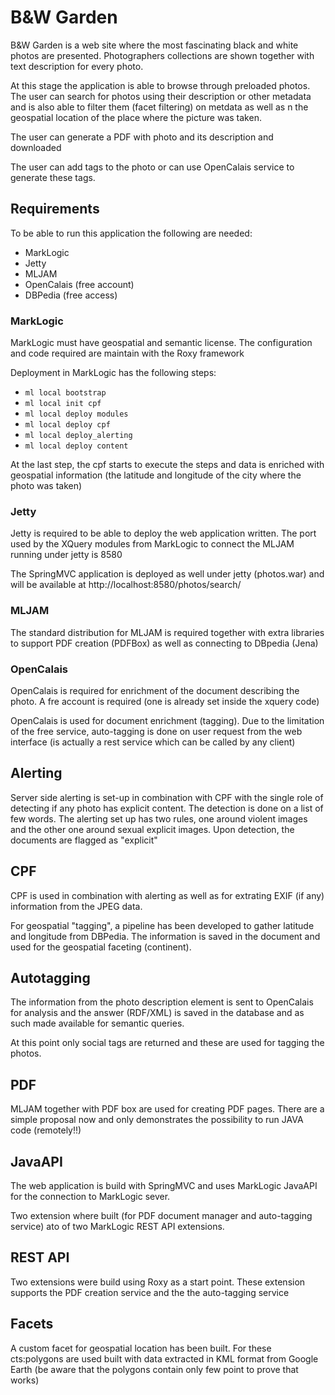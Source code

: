 # B&W Garden
B&W Garden is a web site where the most fascinating black and white photos are presented. 
Photographers collections are shown together with text description for every photo.

At this stage the application is able to browse through preloaded photos. The user can 
search for photos using their description or other metadata and is also able to filter them
(facet filtering) on metdata as well as n the geospatial location of the place where the 
picture was taken. 

The user can generate a PDF with photo and its description and downloaded

The user can add tags to the photo or can use OpenCalais service to generate these tags.

## Requirements
To be able to run this application the following are needed:

* MarkLogic
* Jetty
* MLJAM
* OpenCalais (free account)
* DBPedia (free access)

### MarkLogic
MarkLogic must have geospatial and semantic license.
The configuration and code required are maintain with the Roxy framework

Deployment in MarkLogic has the following steps:
* `ml local bootstrap`
* `ml local init cpf`
* `ml local deploy modules`
* `ml local deploy cpf`
* `ml local deploy_alerting`
* `ml local deploy content`

At the last step, the cpf starts to execute the steps and data is enriched with geospatial 
information (the latitude and longitude of the city where the photo was taken)

### Jetty
Jetty is required to be able to deploy the web application written. The port used by the 
XQuery modules from MarkLogic to connect the MLJAM running under jetty is 8580

The SpringMVC application is deployed as well under jetty (photos.war) and will be available 
at http://localhost:8580/photos/search/

### MLJAM
The standard distribution for MLJAM is required together with extra libraries to support 
PDF creation (PDFBox) as well as connecting to DBpedia (Jena)

### OpenCalais
OpenCalais is required for enrichment of the document describing the photo. A fre account 
is required (one is already set inside the xquery code)

OpenCalais is used for document enrichment (tagging). Due to the limitation of the free 
service, auto-tagging is done on user request from the web interface (is actually a rest 
service which can be called by any client)

## Alerting
Server side alerting is set-up in combination with CPF with the single role of detecting 
if any photo has explicit content. The detection is done on a list of few words. The alerting 
set up has two rules, one around violent images and the other one around sexual explicit 
images. Upon detection, the documents are flagged as "explicit" 

## CPF
CPF is used in combination with alerting as well as for extrating EXIF (if any) information 
from the JPEG data. 

For geospatial "tagging", a  pipeline has been developed to gather latitude and 
longitude from DBPedia. The information is saved in the document and used for the geospatial 
faceting (continent).

## Autotagging
The information from the photo description element is sent to OpenCalais for analysis and 
the answer (RDF/XML) is saved in the database and as such made available for semantic queries.

At this point only social tags are returned and these are used for tagging the photos. 

## PDF 
MLJAM together with PDF box are used for creating PDF pages. There are a simple proposal now 
and only demonstrates the possibility to run JAVA code (remotely!!)

## JavaAPI
The web application is build with SpringMVC and uses MarkLogic JavaAPI for the connection 
to MarkLogic sever.

Two extension where built (for PDF document manager and auto-tagging service) ato of two 
MarkLogic REST API extensions.

## REST API
Two extensions were build using Roxy as a start point. These extension supports the PDF
creation service and the the auto-tagging service

## Facets
A custom facet for geospatial location has been built. For these cts:polygons are used built 
with data extracted in KML format from Google Earth (be aware that the polygons contain 
only few point to prove that works) 